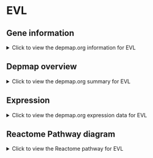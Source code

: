 <h1>EVL</h1>

<h2>Gene information</h2>
<details>
  <summary>Click to view the depmap.org information for EVL</summary>
  <p><a href="https://depmap.org/portal/gene/EVL?tab=about" target="_BLANK">Open page in a new tab...</a></p>
  <iframe src="https://depmap.org/portal/gene/EVL?tab=about" style="border:none;width:100%;height:800px"></iframe>
</details>

<h2>Depmap overview</h2>
<details>
  <summary>Click to view the depmap.org summary for EVL</summary>
  <p><a href="https://depmap.org/portal/gene/EVL?tab=overview" target="_BLANK">Open page in a new tab...</a></p>
  <iframe src="https://depmap.org/portal/gene/EVL?tab=overview" style="border:none;width:100%;height:800px"></iframe>
</details>

<h2>Expression</h2>
<details>
  <summary>Click to view the depmap.org expression data for EVL</summary>
  <p><a href="https://depmap.org/portal/gene/EVL?tab=characterization" target="_BLANK">Open page in a new tab...</a></p>
  <iframe src="https://depmap.org/portal/gene/EVL?tab=characterization" style="border:none;width:100%;height:800px"></iframe>
</details>



<h2>Reactome Pathway diagram</h2>
<details>
  <summary>Click to view the Reactome pathway for EVL</summary>
  <p><a href="https://reactome.org/PathwayBrowser/#/R-HSA-5663220" target="_BLANK">Open page in a new tab...</a></p>
  <p>RHO GTPases Activate Formins</p>
<iframe src="https://reactome.org/PathwayBrowser/#/R-HSA-5663220" style="border:none;width:100%;height:800px"></iframe>
</details>



